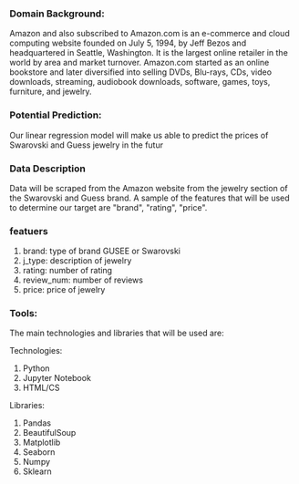 ###  Domain Background:

Amazon and also subscribed to Amazon.com is an e-commerce and cloud computing website founded on July 5, 1994, by Jeff Bezos and headquartered in Seattle, Washington. It is the largest online retailer in the world by area and market turnover. Amazon.com started as an online bookstore and later diversified into selling DVDs, Blu-rays, CDs, video downloads, streaming, audiobook downloads, software, games, toys, furniture, and jewelry.

###  Potential Prediction:
Our linear regression model will make us able to predict the prices of Swarovski and Guess jewelry in the futur

###   Data Description
Data will be scraped from the Amazon website from the jewelry section of the Swarovski and Guess brand. A sample of the features that will be used to determine our target are "brand", "rating", "price".


 ###  featuers
1.	brand: type of brand GUSEE or Swarovski
2.	j_type: description of jewelry
3.  rating: number of rating
4.  review_num: number of reviews
5.  price: price of jewelry


###   Tools:
The main technologies and libraries that will be used are:

Technologies:
1.	Python
2.	Jupyter Notebook
3.	HTML/CS

Libraries:
1.	Pandas
2.	BeautifulSoup
3.	Matplotlib
4.	Seaborn
5.	Numpy 
6.	Sklearn

